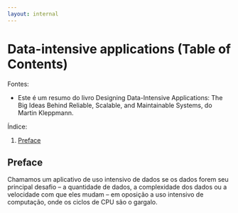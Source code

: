 ```yaml
---
layout: internal
---
```


# Data-intensive applications (Table of Contents)

Fontes:

* Este é um resumo do livro Designing Data-Intensive Applications: The Big Ideas Behind Reliable, Scalable, and Maintainable Systems, do Martin Kleppmann.

Índice:

1. [Preface](#preface)

## Preface

Chamamos um aplicativo de uso intensivo de dados se os dados forem seu principal desafio – a quantidade de dados, a complexidade dos dados ou a velocidade com que eles mudam – em oposição a uso intensivo de computação, onde os ciclos de CPU são o gargalo.
